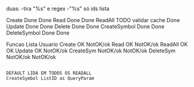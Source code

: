 duas:
-tira "%s" e regex
-"%s" só ids lista

Create       Done                 Done
Read         Done                 Done
ReadAll      TODO validar cache   Done
Update       Done                 Done
Delete       Done                 Done
CreateSymbol Done                 Done
DeleteSymbol Done                 Done

Funcao      Lista     Usuario
Create      OK        NotOK/ok
Read        OK        NotOK/ok
ReadAll     OK        OK
Update      OK        NotOK/ok
CreateSym   NotOK/ok  NotOK/ok
DeleteSym   NotOK/ok  NotOK/ok

~~~

DEFAULT LIDA EM TODOS OS READALL
CreateSymbol ListID as QueryParam

